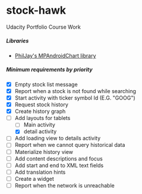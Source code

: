 # stock-hawk
Udacity Portfolio Course Work

##### Libraries
* [PhilJay's MPAndroidChart library](https://github.com/PhilJay/MPAndroidChart)

##### Minimum requirements by priority
- [X] Empty stock list message
- [X] Report when a stock is not found while searching
- [X] Start activity with ticker symbol Id (E.G. "GOOG")
- [X] Request stock history
- [X] Create history graph
- [ ] Add layouts for tablets
    - [ ] Main activity
    - [X] detail activity
- [ ] Add loading view to details activity
- [ ] Report when we cannot query historical data
- [ ] Materialize history view
- [ ] Add content descriptions and focus
- [ ] Add start and end to XML text fields
- [ ] Add translation hints
- [ ] Create a widget
- [ ] Report when the network is unreachable
